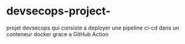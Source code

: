 # devsecops-project-
projet devsecops qui consiste a deployer une pipeline ci-cd dans un conteneur docker grace a GitHub Action
